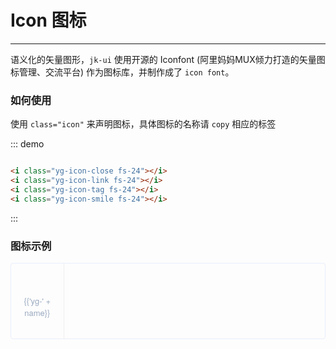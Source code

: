 <script>
  var iconList = require('../icon.json');
  console.log(iconList)
  export default {
    data() {
      return {
        icons: iconList
      };
    }
  }
</script>
<style lang="less">
  .demo-icon .source > i {
    font-size: 24px;
    color: #8492a6;
    margin: 0 20px;
    font-size: 1.5em;
    vertical-align: middle;
  }
  
  .demo-icon .source > button {
    margin: 0 20px;
  }

  .icon-list {
    overflow: hidden;
    list-style: none;
    padding: 0;
    border: solid 1px #eaeefb;
    border-radius: 4px;
  }
  .icon-list li {
    float: left;
    width: 16.66%;
    text-align: center;
    height: 120px;
    line-height: 120px;
    color: #666;
    font-size: 13px;
    transition: color .15s linear;

    border-right: 1px solid #eee;
    border-bottom: 1px solid #eee;
    margin-right: -1px;
    margin-bottom: -1px;
    span {
      display: inline-block;
      line-height: normal;
      vertical-align: middle;
      font-family: 'Helvetica Neue',Helvetica,'PingFang SC','Hiragino Sans GB','Microsoft YaHei',SimSun,sans-serif;
      color: #99a9bf;
    }
    i {
      display: block;
      font-size: 32px;
      margin-bottom: 15px;
      color: #3f536e;
    }
    &:hover {
      color: rgb(92, 182, 255);
    }
  }
</style>

# Icon 图标

----
语义化的矢量图形，```jk-ui``` 使用开源的 Iconfont (阿里妈妈MUX倾力打造的矢量图标管理、交流平台) 作为图标库，并制作成了 ```icon font```。
### 如何使用

使用 ```class="icon"``` 来声明图标，具体图标的名称请 ```copy``` 相应的标签
<div class="demo-box">
  <div class="demo-block">
    <i class="yg-icon-close fs-24"></i>
    <i class="yg-icon-link fs-24"></i>
    <i class="yg-icon-tag fs-24"></i>
    <i class="yg-icon-smile fs-24"></i>
  </div>

  ::: demo
  ```html

  <i class="yg-icon-close fs-24"></i>
  <i class="yg-icon-link fs-24"></i>
  <i class="yg-icon-tag fs-24"></i>
  <i class="yg-icon-smile fs-24"></i>

  ```
  :::
</div>

### 图标示例

<ul class="icon-list">
  <li v-for="name in icons" :key="name">
    <span>
      <i :class="'yg-' + name"></i>
      {{'yg-' + name}}
    </span>
  </li>
</ul>
